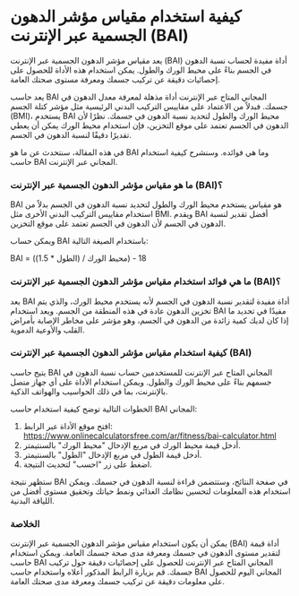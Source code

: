 كيفية استخدام مقياس مؤشر الدهون الجسمية عبر الإنترنت (BAI)
==========================================================

يعد مقياس مؤشر الدهون الجسمية عبر الإنترنت (BAI) أداة مفيدة لحساب نسبة الدهون في الجسم بناءً على محيط الورك والطول. يمكن استخدام هذه الأداة للحصول على إحصائيات دقيقة عن تركيب جسمك ومعرفة مستوى صحتك العامة.

يعد حاسب BAI المجاني المتاح عبر الإنترنت أداة مذهلة لمعرفة معدل الدهون في جسمك. فبدلاً من الاعتماد على مقاييس التركيب البدني الرئيسية مثل مؤشر كتلة الجسم (BMI)، يستخدم BAI محيط الورك والطول لتحديد نسبة الدهون في جسمك. نظرًا لأن الدهون في الجسم تعتمد على موقع التخزين، فإن استخدام محيط الورك يمكن أن يعطي تقديرًا دقيقًا لنسبة الدهون في الجسم.

في هذه المقالة، سنتحدث عن ما هو BAI وما هي فوائده. وسنشرح كيفية استخدام حاسب BAI المجاني عبر الإنترنت.

###  ما هو مقياس مؤشر الدهون الجسمية عبر الإنترنت (BAI)؟ 

BAI هو مقياس يستخدم محيط الورك والطول لتحديد نسبة الدهون في الجسم بدلاً من استخدام مقاييس التركيب البدني الأخرى مثل BMI. ويقدم BAI أفضل تقدير لنسبة الدهون في الجسم لأن الدهون في الجسم تعتمد على موقع التخزين.

ويمكن حساب BAI باستخدام الصيغة التالية:

BAI = (محيط الورك / (الطول \* 1.5)) - 18

###  ما هي فوائد استخدام مقياس مؤشر الدهون الجسمية عبر الإنترنت (BAI)؟ 

يعد BAI أداة مفيدة لتقدير نسبة الدهون في الجسم لأنه يستخدم محيط الورك، والذي يتم تخزين الدهون عادة في هذه المنطقة من الجسم. ويعد استخدام BAI مفيدًا في تحديد ما إذا كان لديك كمية زائدة من الدهون في الجسم، وهو مؤشر على مخاطر الإصابة بأمراض القلب والأوعية الدموية.

###  كيفية استخدام مقياس مؤشر الدهون الجسمية عبر الإنترنت (BAI) 

يتيح حاسب BAI المجاني المتاح عبر الإنترنت للمستخدمين حساب نسبة الدهون في جسمهم بناءً على محيط الورك والطول. ويمكن استخدام الأداة على أي جهاز متصل بالإنترنت، بما في ذلك الحواسيب والهواتف الذكية.

الخطوات التالية توضح كيفية استخدام حاسب BAI المجاني:

1. افتح موقع الأداة عبر الرابط: <https://www.onlinecalculatorsfree.com/ar/fitness/bai-calculator.html>
2. أدخل قيمة محيط الورك في مربع الإدخال "محيط الورك" بالسنتيمتر.
3. أدخل قيمة الطول في مربع الإدخال "الطول" بالسنتيمتر.
4. اضغط على زر "احسب" لتحديث النتيجة.

ستظهر نتيجة BAI في صفحة النتائج، وستتضمن قراءة لنسبة الدهون في جسمك. ويمكن استخدام هذه المعلومات لتحسين نظامك الغذائي ونمط حياتك وتحقيق مستوى أفضل من اللياقة البدنية.

###  الخلاصة 

يمكن أن يكون استخدام مقياس مؤشر الدهون الجسمية عبر الإنترنت (BAI) أداة قيمة لتقدير مستوى الدهون في جسمك ومعرفة مدى صحة جسمك العامة. ويمكن استخدام حاسب BAI المجاني المتاح عبر الإنترنت للحصول على إحصائيات دقيقة حول تركيب جسمك. قم بزيارة الرابط المذكور أعلاه واستخدام حاسب BAI المجاني اليوم للحصول على معلومات دقيقة عن تركيب جسمك ومعرفة مدى صحتك العامة.